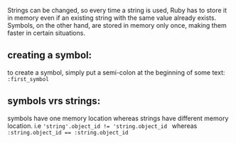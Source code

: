 Strings can be changed, so every time a string is used, Ruby has to store it in memory even if an existing string with the same value already exists. Symbols, on the other hand, are stored in memory only once, making them faster in certain situations.

## creating a symbol:
to create a symbol, simply put a semi-colon at the beginning of some text:
    `:first_symbol`
## symbols vrs strings:
symbols have one memory location whereas strings have different memory location. i.e `'string'.object_id != 'string.object_id ` whereas `:string.object_id == :string.object_id`